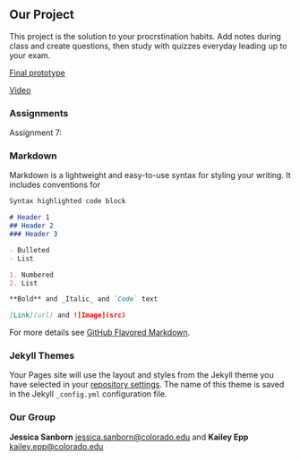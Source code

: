 
## Our Project

This project is the solution to your procrstination habits. Add notes during class and create questions, then study with quizzes everyday leading up to your exam.

[Final prototype](https://www.figma.com/file/HK0piJ5yvZF2afPSLAaImGv1/Final-Prototype?node-id=0%3A1)

[Video](https://www.figma.com/file/HK0piJ5yvZF2afPSLAaImGv1/Final-Prototype?node-id=0%3A1)

### Assignments

Assignment 7: 

### Markdown

Markdown is a lightweight and easy-to-use syntax for styling your writing. It includes conventions for

```markdown
Syntax highlighted code block

# Header 1
## Header 2
### Header 3

- Bulleted
- List

1. Numbered
2. List

**Bold** and _Italic_ and `Code` text

[Link](url) and ![Image](src)
```

For more details see [GitHub Flavored Markdown](https://guides.github.com/features/mastering-markdown/).

### Jekyll Themes

Your Pages site will use the layout and styles from the Jekyll theme you have selected in your [repository settings](https://github.com/jess2187/HCIFinalProject/settings). The name of this theme is saved in the Jekyll `_config.yml` configuration file.

### Our Group

**Jessica Sanborn** jessica.sanborn@colorado.edu and **Kailey Epp** kailey.epp@colorado.edu
